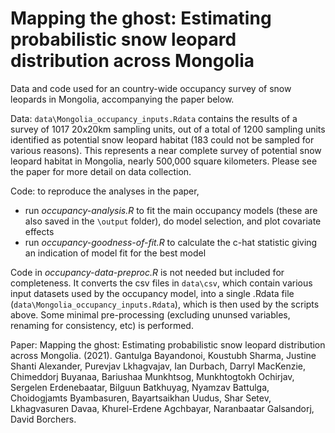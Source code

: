 # Mapping the ghost: Estimating probabilistic snow leopard distribution across Mongolia

Data and code used for an country-wide occupancy survey of snow leopards in Mongolia, accompanying the paper below. 

Data: `data\Mongolia_occupancy_inputs.Rdata` contains the results of a survey of 1017 20x20km sampling units, out of a total of 1200 sampling units identified as potential snow leopard habitat (183 could not be sampled for various reasons). This represents a near complete survey of potential snow leopard habitat in Mongolia, nearly 500,000 square kilometers. Please see the paper for more detail on data collection.

Code: to reproduce the analyses in the paper, 

- run *occupancy-analysis.R* to fit the main occupancy models (these are also saved in the `\output` folder), do model selection, and plot covariate effects
- run *occupancy-goodness-of-fit.R* to calculate the c-hat statistic giving an indication of model fit for the best model

Code in *occupancy-data-preproc.R* is not needed but included for completeness. It converts the csv files in `data\csv`, which contain various input datasets used by the occupancy model, into a single .Rdata file (`data\Mongolia_occupancy_inputs.Rdata`), which is then used by the scripts above. Some minimal pre-processing (excluding ununsed variables, renaming for consistency, etc) is performed. 

Paper: Mapping the ghost: Estimating probabilistic snow leopard distribution across Mongolia. (2021). Gantulga Bayandonoi, Koustubh Sharma, Justine Shanti Alexander, Purevjav Lkhagvajav, Ian Durbach, Darryl MacKenzie, Chimeddorj Buyanaa, Bariushaa Munkhtsog, Munkhtogtokh Ochirjav, Sergelen Erdenebaatar, Bilguun Batkhuyag, Nyamzav Battulga, Choidogjamts Byambasuren, Bayartsaikhan Uudus, Shar Setev, Lkhagvasuren Davaa, Khurel-Erdene Agchbayar, Naranbaatar Galsandorj, David Borchers.

